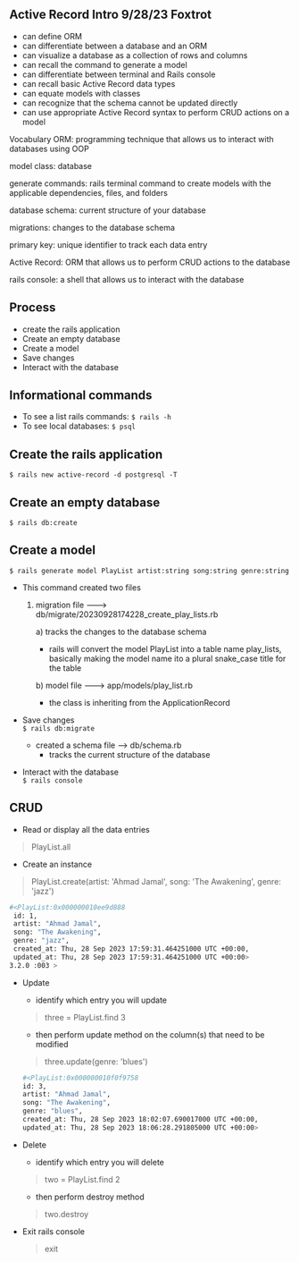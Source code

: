 ## Active Record Intro 9/28/23 Foxtrot

- can define ORM  
- can differentiate between a database and an ORM  
- can visualize a database as a collection of rows and columns  
- can recall the command to generate a model  
- can differentiate between terminal and Rails console  
- can recall basic Active Record data types  
- can equate models with classes  
- can recognize that the schema cannot be updated directly  
- can use appropriate Active Record syntax to perform CRUD actions on a model  

Vocabulary
ORM: programming technique that allows us to interact with databases using OOP

model class: database

generate commands: rails terminal command to create models with the applicable dependencies, files, and folders

database schema: current structure of your database

migrations: changes to the database schema

primary key: unique identifier to track each data entry

Active Record: ORM that allows us to perform CRUD actions to the database

rails console: a shell that allows us to interact with the database

## Process
- create the rails application
- Create an empty database
- Create a model
- Save changes
- Interact with the database

## Informational commands
- To see a list rails commands: `$ rails -h`  
- To see local databases: `$ psql`

## Create the rails application  
`$ rails new active-record -d postgresql -T `

## Create an empty database  
`$ rails db:create`

## Create a model  
`$ rails generate model PlayList artist:string song:string genre:string`
  - This command created two files
    1) migration file ---> db/migrate/20230928174228_create_play_lists.rb

        a) tracks the changes to the database schema
          - rails will convert the model PlayList into a table name play_lists, basically making the model name ito a plural snake_case title for the table 

        b) model file ---> app/models/play_list.rb
          - the class is inheriting from the ApplicationRecord

- Save changes  
`$ rails db:migrate`
  - created a schema file --> db/schema.rb
    - tracks the current structure of the database

- Interact with the database  
`$ rails console`

## CRUD
- Read or display all the data entries
> PlayList.all

- Create an instance
> PlayList.create(artist: 'Ahmad Jamal', song: 'The Awakening', genre: 'jazz')

```bash
#<PlayList:0x000000010ee9d888
 id: 1,
 artist: "Ahmad Jamal",
 song: "The Awakening",
 genre: "jazz",
 created_at: Thu, 28 Sep 2023 17:59:31.464251000 UTC +00:00,
 updated_at: Thu, 28 Sep 2023 17:59:31.464251000 UTC +00:00> 
3.2.0 :003 > 
```

- Update
  - identify which entry you will update
  > three = PlayList.find 3
  - then perform update method on the column(s) that need to be modified
  > three.update(genre: 'blues')
  ```bash
  #<PlayList:0x000000010f0f9758
  id: 3,
  artist: "Ahmad Jamal",
  song: "The Awakening",
  genre: "blues",
  created_at: Thu, 28 Sep 2023 18:02:07.690017000 UTC +00:00,
  updated_at: Thu, 28 Sep 2023 18:06:28.291805000 UTC +00:00> 
  ```
- Delete
  - identify which entry you will delete
  > two = PlayList.find 2
  - then perform destroy method
  > two.destroy

- Exit rails console
  > exit
